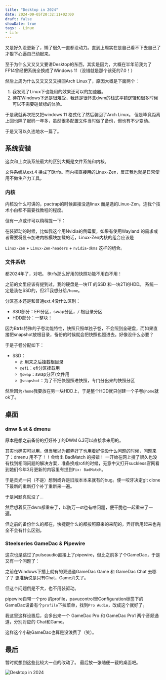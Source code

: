 ```yaml
---
title: "Desktop in 2024"
date: 2024-09-05T20:32:11+02:00
draft: false
showDate: true
tags: - Linux
- Life
---
```

又是好久没更新了，懒了很久一直都没动力。直到上周实在是自己看不下去自己了才狠下心逼自己动起来。

至于为什么又又又又要讲Desktop的东西，其实是因为，大概在半年前我为了FF14曾经把系统全换成了Windows 11（没错就是那个该死的7.0！）

然后上周为什么又又又又又换回Arch Linux了，原因大概是下面两个：

 1. 我发现了Linux下也能用的效果还可以的加速器。
 2. 待在Windows下还是很难受，我还是很怀念dwm的栈式平铺逻辑和很多时候可以不需要碰鼠标的体验。

于是我就再次把又把windows 11 格式化了然后装回了Arch Linux。
但是毕竟距离上回也隔了起码一年多，虽然很多配置文件当时做了备份，但也有不少变动。

于是又可以久违地水一篇了。

## 系统安装

这次和上次装系统最大的区别大概是文件系统和内核。

文件系统从ext.4 换成了Btrfs。而内核直接用的Linux-Zen，反正我也就是日常使用不做生产力工具。

### 内核

内核没什么可讲的，pactrap的时候直接没选linux 而是选的Linux-Zen，连我个技术小白都不需要找教程的程度。

但有一点或许可以稍稍提一下：

在装驱动的时候，比如我这个用Nvidia的倒霉蛋，如果有使用Wayland 的需求或者需要将显卡加进内核模块加载的话，Linux-Zen内核的组合应该是

`Linux-Zen` + `Linux-Zen-headers` + `nvidia-dkms` 这样的组合。

### 文件系统

都2024年了，对吧。
Btrfs那么好用的快照功能不用白不用！

之前的文里应该有提到过，我的硬盘是一块1T 的SSD 和一块2T的HDD。
系统一定是装在SSD的，但2T我想分给`/home`。

分区基本还是和普通ext.4没什么区别：

- SSD部分：EFI分区，swap分区，` / ` 根目录分区
- HDD部分：一整块！

因为Btrfs特殊的子卷功能特性，快照只照单独子卷，不会照到全硬盘，而如果直接把snapshot放根目录，备份的时候就会把快照也照进去。好像没什么必要？

于是子卷分配如下：

- SSD：
  - ` @ `: 用来之后挂载根目录
  - `@efi`：efi分区挂载用
  - `@swap`：swap分区/文件用
  - `@snapshot`：为了不把快照照进快照，专门分出来的快照分区

然后因为`/home`我要放在另一块HDD上，于是整个HDD就只创建一个子卷`@home`就ok了。


## 桌面

### dmw & st & dmenu 

原本是想之前备份的打好补丁的DWM 6.3可以直接拿来用的。

其实也确实可以用，但当我以为都弄好了也用着好像没什么问题的时候，问题来了：dmenu 用不了！！会给出 BadMatch 的报错！
一开始在网上搜了很久也没有找到相同问题的解决方案，准备换成rofi的时候，无意中又打开suckless官网看到她们今年3月更新的内容里有提到`Fix: BadMatch`。

于是灵光一闪（不是）想到或许是旧版本本来就有的bug。便一咬牙决定git clone 下最新的重新打个补丁重新来一遍。

于是问题真就没了...

然后想着反正dwm都重来了，以防万一st也有啥问题，便干脆也一起重来了一遍。

但之前的备份什么的都在，快捷键什么的都按照原来的来配的，弄好后用起来也完全不会有什么区别。

### Steelseries GameDac & Pipewire

这次也是跳过了pulseaudio直接上了pipewire，但比之前多了个GameDac，于是又有一个问题了：

之前在Windows下插上就有的双通道GameDac Game 和 GameDac Chat 去哪了？
更准确说是只有Chat，Game消失了。

但这个问题倒是不大，也不用装驱动。

pipewire自带一个pro 的profile，pavucontrol里Configuration标签下的GameDac设备有个`profile`下拉菜单，找到`Pro Audio`，改成这个就好了。

我这里这样设置后，会多出来一个 GameDac Pro 和 GameDac Pro1 两个音频通道，分别对应的 Chat和Game。

这样这个小破GameDac也算是没浪费了（笑）。

## 最后

暂时就想到这些比较大一点的改动了。
最后放一张随便一截的桌面吧。

![Desktop in 2024](/img/desktop.png)






